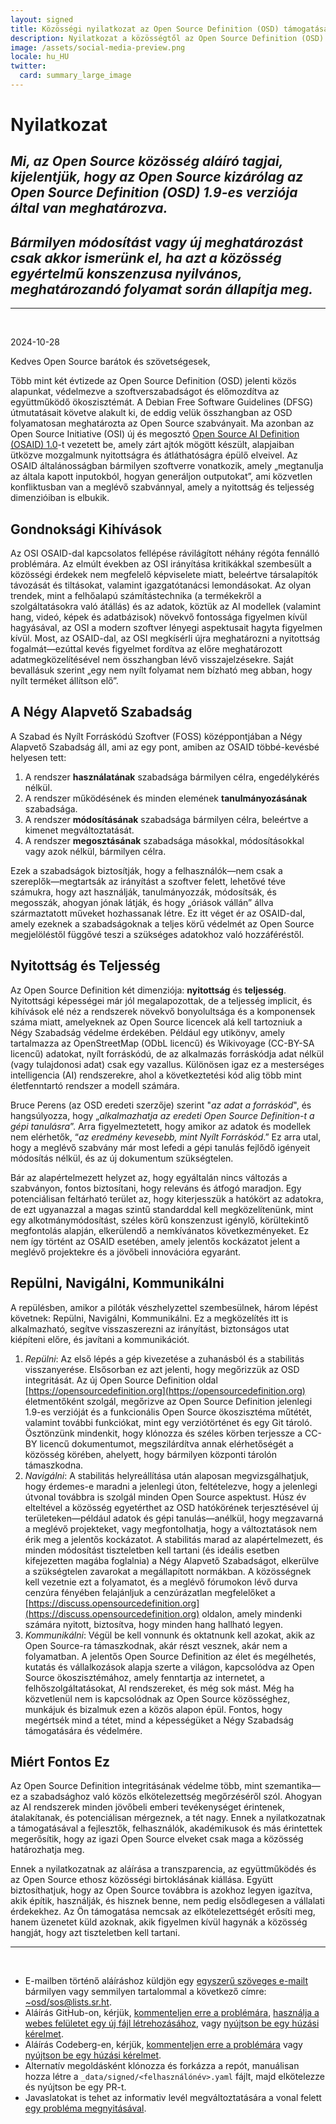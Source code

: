 ```yaml
---
layout: signed
title: Közösségi nyilatkozat az Open Source Definition (OSD) támogatására
description: Nyilatkozat a közösségtől az Open Source Definition (OSD) 1.9 verziójának támogatása mellett
image: /assets/social-media-preview.png
locale: hu_HU
twitter:
  card: summary_large_image
---
```


# **Nyilatkozat**

## *Mi, az Open Source közösség aláíró tagjai, kijelentjük, hogy az Open Source kizárólag az Open Source Definition (OSD) 1.9-es verziója által van meghatározva.*

## *Bármilyen módosítást vagy új meghatározást csak akkor ismerünk el, ha azt a közösség egyértelmű konszenzusa nyilvános, meghatározandó folyamat során állapítja meg.*

---
<br>

2024-10-28

Kedves Open Source barátok és szövetségesek,

Több mint két évtizede az Open Source Definition (OSD) jelenti közös alapunkat, védelmezve a szoftverszabadságot és előmozdítva az együttműködő ökoszisztémát. A Debian Free Software Guidelines (DFSG) útmutatásait követve alakult ki, de eddig velük összhangban az OSD folyamatosan meghatározta az Open Source szabványait. Ma azonban az Open Source Initiative (OSI) új és megosztó [Open Source AI Definition (OSAID) 1.0](https://opensource.org/ai/open-source-ai-definition)-t vezetett be, amely zárt ajtók mögött készült, alapjaiban ütközve mozgalmunk nyitottságra és átláthatóságra épülő elveivel. Az OSAID általánosságban bármilyen szoftverre vonatkozik, amely „megtanulja az általa kapott inputokból, hogyan generáljon outputokat”, ami közvetlen konfliktusban van a meglévő szabvánnyal, amely a nyitottság és teljesség dimenzióiban is elbukik.

## Gondnoksági Kihívások

Az OSI OSAID-dal kapcsolatos fellépése rávilágított néhány régóta fennálló problémára. Az elmúlt években az OSI irányítása kritikákkal szembesült a közösségi érdekek nem megfelelő képviselete miatt, beleértve társalapítók távozását és tiltásokat, valamint igazgatótanácsi lemondásokat. Az olyan trendek, mint a felhőalapú számítástechnika (a termékekről a szolgáltatásokra való átállás) és az adatok, köztük az AI modellek (valamint hang, videó, képek és adatbázisok) növekvő fontossága figyelmen kívül hagyásával, az OSI a modern szoftver lényegi aspektusait hagyta figyelmen kívül. Most, az OSAID-dal, az OSI megkísérli újra meghatározni a nyitottság fogalmát—ezúttal kevés figyelmet fordítva az előre meghatározott adatmegközelítésével nem összhangban lévő visszajelzésekre. Saját bevallásuk szerint „egy nem nyílt folyamat nem bízható meg abban, hogy nyílt terméket állítson elő”.

## A Négy Alapvető Szabadság

A Szabad és Nyílt Forráskódú Szoftver (FOSS) középpontjában a Négy Alapvető Szabadság áll, ami az egy pont, amiben az OSAID többé-kevésbé helyesen tett:

1.	A rendszer **használatának** szabadsága bármilyen célra, engedélykérés nélkül.
2.	A rendszer működésének és minden elemének **tanulmányozásának** szabadsága.
3.	A rendszer **módosításának** szabadsága bármilyen célra, beleértve a kimenet megváltoztatását.
4.	A rendszer **megosztásának** szabadsága másokkal, módosításokkal vagy azok nélkül, bármilyen célra.

Ezek a szabadságok biztosítják, hogy a felhasználók—nem csak a szereplők—megtartsák az irányítást a szoftver felett, lehetővé téve számukra, hogy azt használják, tanulmányozzák, módosítsák, és megosszák, ahogyan jónak látják, és hogy „óriások vállán” állva származtatott műveket hozhassanak létre. Ez itt véget ér az OSAID-dal, amely ezeknek a szabadságoknak a teljes körű védelmét az Open Source megjelöléstől függővé teszi a szükséges adatokhoz való hozzáféréstől.

## Nyitottság és Teljesség

Az Open Source Definition két dimenziója: **nyitottság** és **teljesség**. Nyitottsági képességei már jól megalapozottak, de a teljesség implicit, és kihívások elé néz a rendszerek növekvő bonyolultsága és a komponensek száma miatt, amelyeknek az Open Source licencek alá kell tartozniuk a Négy Szabadság védelme érdekében. Például egy utikönyv, amely tartalmazza az OpenStreetMap (ODbL licencű) és Wikivoyage (CC-BY-SA licencű) adatokat, nyílt forráskódú, de az alkalmazás forráskódja adat nélkül (vagy tulajdonosi adat) csak egy vazallus. Különösen igaz ez a mesterséges intelligencia (AI) rendszerekre, ahol a következtetési kód alig több mint életfenntartó rendszer a modell számára.

Bruce Perens (az OSD eredeti szerzője) szerint "*az adat a forráskód*", és hangsúlyozza, hogy „*alkalmazhatja az eredeti Open Source Definition-t a gépi tanulásra*”. Arra figyelmeztetett, hogy amikor az adatok és modellek nem elérhetők, “*az eredmény kevesebb, mint Nyílt Forráskód*.” Ez arra utal, hogy a meglévő szabvány már most lefedi a gépi tanulás fejlődő igényeit módosítás nélkül, és az új dokumentum szükségtelen.

Bár az alapértelmezett helyzet az, hogy egyáltalán nincs változás a szabványon, fontos biztosítani, hogy releváns és átfogó maradjon. Egy potenciálisan feltárható terület az, hogy kiterjesszük a hatókört az adatokra, de ezt ugyanazzal a magas szintű standarddal kell megközelítenünk, mint egy alkotmánymódosítást, széles körű konszenzust igénylő, körültekintő megfontolás alapján, elkerülendő a nemkívánatos következményeket. Ez nem így történt az OSAID esetében, amely jelentős kockázatot jelent a meglévő projektekre és a jövőbeli innovációra egyaránt.

## Repülni, Navigálni, Kommunikálni

A repülésben, amikor a pilóták vészhelyzettel szembesülnek, három lépést követnek: Repülni, Navigálni, Kommunikálni. Ez a megközelítés itt is alkalmazható, segítve visszaszerezni az irányítást, biztonságos utat kiépíteni előre, és javítani a kommunikációt.

1.	*Repülni*: Az első lépés a gép kivezetése a zuhanásból és a stabilitás visszanyerése. Elsősorban ez azt jelenti, hogy megőrizzük az OSD integritását. Az új Open Source Definition oldal [https://opensourcedefinition.org](https://opensourcedefinition.org) életmentőként szolgál, megőrizve az Open Source Definition jelenlegi 1.9-es verzióját és a funkcionális Open Source ökoszisztéma műtétét, valamint további funkciókat, mint egy verziótörténet és egy Git tároló. Ösztönzünk mindenkit, hogy klónozza és széles körben terjessze a CC-BY licencű dokumentumot, megszilárdítva annak elérhetőségét a közösség körében, ahelyett, hogy bármilyen központi tárolón támaszkodna.
2.	*Navigálni*: A stabilitás helyreállítása után alaposan megvizsgálhatjuk, hogy érdemes-e maradni a jelenlegi úton, feltételezve, hogy a jelenlegi útvonal továbbra is szolgál minden Open Source aspektust. Húsz év elteltével a közösség egyetérthet az OSD hatókörének terjesztésével új területeken—például adatok és gépi tanulás—anélkül, hogy megzavarná a meglévő projekteket, vagy megfontolhatja, hogy a változtatások nem érik meg a jelentős kockázatot. A stabilitás marad az alapértelmezett, és minden módosítást tiszteletben kell tartani (és ideális esetben kifejezetten magába foglalnia) a Négy Alapvető Szabadságot, elkerülve a szükségtelen zavarokat a megállapított normákban. A közösségnek kell vezetnie ezt a folyamatot, és a meglévő fórumokon lévő durva cenzúra fényében felajánljuk a cenzúrázatlan megfelelőket a [https://discuss.opensourcedefinition.org](https://discuss.opensourcedefinition.org) oldalon, amely mindenki számára nyitott, biztosítva, hogy minden hang hallható legyen.
3.	*Kommunikálni*: Végül be kell vonnunk és oktatnunk kell azokat, akik az Open Source-ra támaszkodnak, akár részt vesznek, akár nem a folyamatban. A jelentős Open Source Definition az élet és megélhetés, kutatás és vállalkozások alapja szerte a világon, kapcsolódva az Open Source ökoszisztémához, amely fenntartja az internetet, a felhőszolgáltatásokat, AI rendszereket, és még sok mást. Még ha közvetlenül nem is kapcsolódnak az Open Source közösséghez, munkájuk és bizalmuk ezen a közös alapon épül. Fontos, hogy megértsék mind a tétet, mind a képességüket a Négy Szabadság támogatására és védelmére.

## Miért Fontos Ez

Az Open Source Definition integritásának védelme több, mint szemantika—ez a szabadsághoz való közös elkötelezettség megőrzéséről szól. Ahogyan az AI rendszerek minden jövőbeli emberi tevékenységet érintenek, átalakítanak, és potenciálisan mérgeznek, a tét nagy. Ennek a nyilatkozatnak a támogatásával a fejlesztők, felhasználók, akadémikusok és más érintettek megerősítik, hogy az igazi Open Source elveket csak maga a közösség határozhatja meg.

Ennek a nyilatkozatnak az aláírása a transzparencia, az együttműködés és az Open Source ethosz közösségi birtoklásának kiállása. Együtt biztosíthatjuk, hogy az Open Source továbbra is azokhoz legyen igazítva, akik építik, használják, és hisznek benne, nem pedig elsődlegesen a vállalati érdekekhez. Az Ön támogatása nemcsak az elkötelezettségét erősíti meg, hanem üzenetet küld azoknak, akik figyelmen kívül hagynák a közösség hangját, hogy azt tiszteletben kell tartani.

---
<br>

- E-mailben történő aláíráshoz küldjön egy [egyszerű szöveges e-mailt](https://useplaintext.email/) bármilyen vagy semmilyen tartalommal a következő címre: [~osd/sos@lists.sr.ht](mailto:~osd/sos@lists.sr.ht).
- Aláírás GitHub-on, kérjük, [kommenteljen erre a problémára](https://github.com/OpenSourceDefinition/sos/issues/1), [használja a webes felületet egy új fájl létrehozásához](https://github.com/OpenSourceDefinition/sos/new/main/_data/signed), vagy [nyújtson be egy húzási kérelmet](https://github.com/OpenSourceDefinition/sos/pulls).
- Aláírás Codeberg-en, kérjük, [kommenteljen erre a problémára](https://codeberg.org/osd/sos/issues/1) vagy [nyújtson be egy húzási kérelmet](https://codeberg.org/osd/sos/pulls).
- Alternatív megoldásként klónozza és forkázza a repót, manuálisan hozza létre a `_data/signed/<felhasználónév>.yaml` fájlt, majd elkötelezze és nyújtson be egy PR-t.
- Javaslatokat is tehet az informativ levél megváltoztatására a vonal felett [egy probléma megnyitásával](https://codeberg.org/osd/sos/issues).


